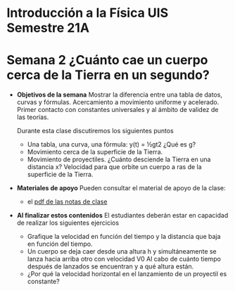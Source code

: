 # Introducción a la Física UIS Semestre 21A
# Semana 2 ¿Cuánto cae un cuerpo cerca de la Tierra en un segundo?

+ **Objetivos de la semana**
Mostrar la diferencia entre una tabla de datos, curvas y fórmulas. Acercamiento a movimiento uniforme y acelerado. Primer contacto con constantes universales y al ámbito de validez de las teorías.

  Durante esta clase discutiremos los siguientes puntos
  + Una tabla, una curva, una fórmula: y(t) = ½gt2  ¿Qué es g?
  + Movimiento cerca de la superficie de la Tierra.
  + Movimiento de proyectiles. ¿Cuánto desciende la Tierra en una distancia x? Velocidad para que orbite un cuerpo a ras de la superficie de la Tierra.

+ **Materiales de apoyo**
Pueden consultar el material de apoyo de la clase:
  + el [pdf de las notas de clase](Clases/Materiales/Cls2_CuantoCaeCuerpoen1s.pdf)

+ **Al finalizar estos contenidos** El estudiantes deberán estar en capacidad de realizar los siguientes ejercicios
    + Grafique la velocidad en función del tiempo y la distancia que baja en función del tiempo.
    + Un cuerpo se deja caer desde una altura h y simultáneamente se lanza hacia arriba otro con velocidad V0 Al cabo de cuánto tiempo después de lanzados se encuentran y a qué altura están.
    + ¿Por qué la velocidad horizontal en el lanzamiento de un proyectil es constante?
